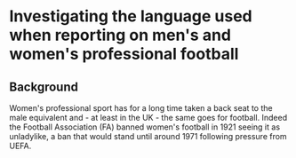 # Investigating the language used when reporting on men's and women's professional football

## Background
Women's professional sport has for a long time taken a back seat to the male equivalent and - at least in the UK - the same goes for football.  Indeed the Football Association (FA) banned women's football in 1921 seeing it as unladylike, a ban that would stand until around 1971 following pressure from UEFA.
